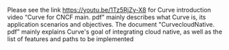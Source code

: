 Please see the link https://youtu.be/1Tz5RjZy-X8 for Curve introduction video
“Curve for CNCF main. pdf” mainly describes what Curve is, its application scenarios and objectives.
The document "CurvecloudNative. pdf” mainly explains Curve's goal of integrating cloud native, as well as the list of features and paths to be implemented
